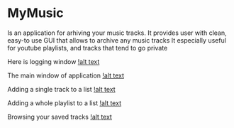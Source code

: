 # MyMusic
Is an application for arhiving your music tracks.
It provides user with clean, easy-to use GUI that allows to archive any music tracks
It especially useful for youtube playlists, and tracks that tend to go private

Here is logging window
[!alt text](photos/loginWindow.png)

The main window of application
[!alt text](photos/mainWindow.png)

Adding a single track to a list
[!alt text](photos/addTrackWindow.png)

Adding a whole playlist to a list
[!alt text](photos/addPlaylistWindow.png)

Browsing your saved tracks
[!alt text](photos/tracksListWindow.png)
